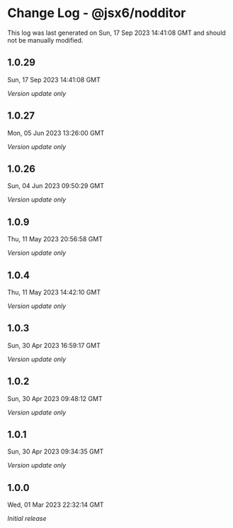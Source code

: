 # Change Log - @jsx6/nodditor

This log was last generated on Sun, 17 Sep 2023 14:41:08 GMT and should not be manually modified.

## 1.0.29
Sun, 17 Sep 2023 14:41:08 GMT

_Version update only_

## 1.0.27
Mon, 05 Jun 2023 13:26:00 GMT

_Version update only_

## 1.0.26
Sun, 04 Jun 2023 09:50:29 GMT

_Version update only_

## 1.0.9
Thu, 11 May 2023 20:56:58 GMT

_Version update only_

## 1.0.4
Thu, 11 May 2023 14:42:10 GMT

_Version update only_

## 1.0.3
Sun, 30 Apr 2023 16:59:17 GMT

_Version update only_

## 1.0.2
Sun, 30 Apr 2023 09:48:12 GMT

_Version update only_

## 1.0.1
Sun, 30 Apr 2023 09:34:35 GMT

_Version update only_

## 1.0.0
Wed, 01 Mar 2023 22:32:14 GMT

_Initial release_

